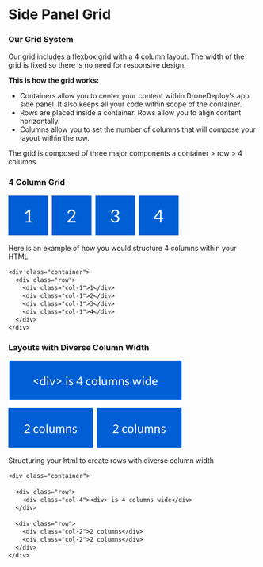 # Side Panel Grid

### Our Grid System

Our grid includes a flexbox grid with a 4 column layout. The width of the grid is fixed so there is no need for responsive design.

**This is how the grid works:**

* Containers allow you to center your content within DroneDeploy's app side panel. It also keeps all your code within scope of the container.
* Rows are placed inside a container. Rows allow you to align content horizontally. 
* Columns allow you to set the number of columns that will compose your layout within the row. 

The grid is composed of three major components a container &gt; row &gt; 4 columns.

### 4 Column Grid

![](/assets/grid-columns-sample.png)

Here is an example of how you would structure 4 columns within your HTML

```
<div class="container">
  <div class="row">
    <div class="col-1">1</div>
    <div class="col-1">2</div>
    <div class="col-1">3</div>
    <div class="col-1">4</div>
  </div>
</div>
```

### Layouts with Diverse Column Width

![](/assets/columns-example-4.png)

Structuring your html to create rows with diverse column width

```
<div class="container">

  <div class="row">
    <div class="col-4"><div> is 4 columns wide</div>
  </div>

  <div class="row">
    <div class="col-2">2 columns</div>
    <div class="col-2">2 columns</div>
  </div>
</div>
```



